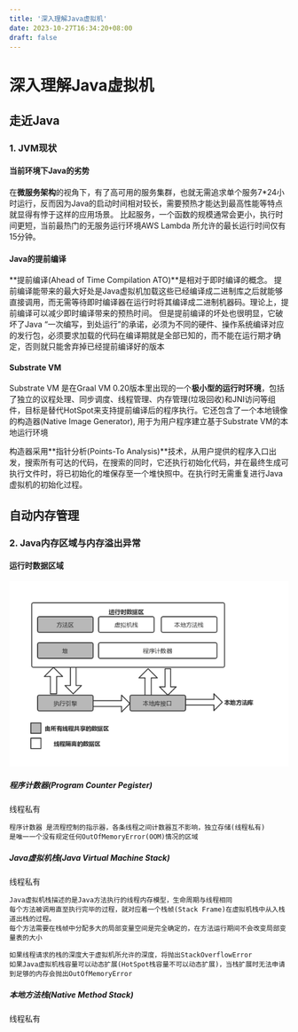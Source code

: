 ```yaml
---
title: '深入理解Java虚拟机'
date: 2023-10-27T16:34:20+08:00
draft: false
---
```


# 深入理解Java虚拟机

## 走近Java

### 1. JVM现状

#### 当前环境下Java的劣势

  在**微服务架构**的视角下，有了高可用的服务集群，也就无需追求单个服务7*24小时运行，反而因为Java的启动时间相对较长，需要预热才能达到最高性能等特点就显得有悖于这样的应用场景。
  比起服务，一个函数的规模通常会更小，执行时间更短，当前最热门的无服务运行环境AWS Lambda 所允许的最长运行时间仅有15分钟。

#### Java的提前编译

  **提前编译(Ahead of Time Compilation ATO)**是相对于即时编译的概念。
  提前编译能带来的最大好处是Java虚拟机加载这些已经编译成二进制库之后就能够直接调用，而无需等待即时编译器在运行时将其编译成二进制机器码。理论上，提前编译可以减少即时编译带来的预热时间。
  但是提前编译的坏处也很明显，它破坏了Java “一次编写，到处运行”的承诺，必须为不同的硬件、操作系统编译对应的发行包，必须要求加载的代码在编译期就是全部已知的，而不能在运行期才确定，否则就只能舍弃掉已经提前编译好的版本

#### Substrate VM
  Substrate VM 是在Graal VM 0.20版本里出现的一个**极小型的运行时环境**，包括了独立的议程处理、同步调度、线程管理、内存管理(垃圾回收)和JNI访问等组件，目标是替代HotSpot来支持提前编译后的程序执行。它还包含了一个本地镜像的构造器(Native Image Generator), 用于为用户程序建立基于Substrate VM的本地运行环境

  构造器采用**指针分析(Points-To Analysis)**技术，从用户提供的程序入口出发，搜索所有可达的代码，在搜索的同时，它还执行初始化代码，并在最终生成可执行文件时，将已初始化的堆保存至一个堆快照中。在执行时无需重复进行Java虚拟机的初始化过程。

## 自动内存管理

### 2. Java内存区域与内存溢出异常

#### 运行时数据区域

![Java虚拟机运行时数据区](./img/运行时数据区.png)

##### 程序计数器(Program Counter Pegister)
线程私有

    程序计数器 是流程控制的指示器，各条线程之间计数器互不影响，独立存储(线程私有)
    是唯一一个没有规定任何OutOfMemoryError(OOM)情况的区域


##### Java虚拟机栈(Java Virtual Machine Stack)
线程私有
```
Java虚拟机栈描述的是Java方法执行的线程内存模型，生命周期与线程相同
每个方法被调用直至执行完毕的过程，就对应着一个栈帧(Stack Frame)在虚拟机栈中从入栈道出栈的过程。
每个方法需要在栈帧中分配多大的局部变量空间是完全确定的，在方法运行期间不会改变局部变量表的大小
```
```
如果线程请求的栈的深度大于虚拟机所允许的深度，将抛出StackOverflowError
如果Java虚拟机栈容量可以动态扩展(HotSpot栈容量不可以动态扩展)，当栈扩展时无法申请到足够的内存会抛出OutOfMemoryError
```

##### 本地方法栈(Native Method Stack)
线程私有
```

```
```

```